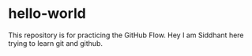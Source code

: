 # hello-world
This repository is for practicing the GitHub Flow.
Hey I am Siddhant here trying to learn git and github.
